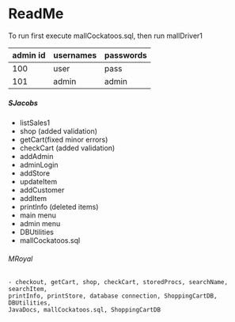 # ReadMe
To run first execute mallCockatoos.sql, then run mallDriver1

admin id | usernames | passwords
-|-|-
100|user|pass
101|admin|admin

##### SJacobs
* listSales1
* shop (added validation)
* getCart(fixed minor errors)
* checkCart (added validation)
* addAdmin
* adminLogin
* addStore
* updateItem
* addCustomer
* addItem
* printInfo (deleted items)
* main menu
* admin menu
* DBUtilities
* mallCockatoos.sql

###### MRoyal
    - checkout, getCart, shop, checkCart, storedProcs, searchName, searchItem,
	printInfo, printStore, database connection, ShoppingCartDB, DBUtilities,
	JavaDocs, mallCockatoos.sql, ShoppingCartDB





